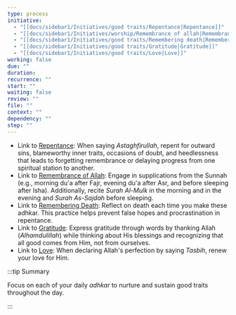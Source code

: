 ```yaml
---
type: process
initiative:
  - "[[docs/sidebar1/Initiatives/good traits/Repentance|Repentance]]"
  - "[[docs/sidebar1/Initiatives/worship/Remembrance of allah|Remembrance of allah]]"
  - "[[docs/sidebar1/Initiatives/good traits/Remembering death|Remembering death]]"
  - "[[docs/sidebar1/Initiatives/good traits/Gratitude|Gratitude]]"
  - "[[docs/sidebar1/Initiatives/good traits/Love|Love]]"
working: false
due: ""
duration: 
recurrence: ""
start: ""
waiting: false
review: ""
file: ""
context: ""
dependency: ""
step: ""
---
```


* Link to [Repentance](docs/sidebar1/Initiatives/good%20traits/Repentance.md): When saying *Astaghfirullah*, repent for outward sins, blameworthy inner traits, occasions of doubt, and heedlessness that leads to forgetting remembrance or delaying progress from one spiritual station to another.
* Link to [Remembrance of Allah](docs/sidebar1/Initiatives/worship/Remembrance%20of%20allah.md): Engage in supplications from the Sunnah (e.g., morning du'a after Fajr, evening du'a after Asr, and before sleeping after Isha). Additionally, recite *Surah Al-Mulk* in the morning and in the evening and *Surah As-Sajdah* before sleeping.  
* Link to [Remembering Death](docs/sidebar1/Initiatives/good%20traits/Remembering%20death.md): Reflect on death each time you make these adhkar. This practice helps prevent false hopes and procrastination in repentance.  
* Link to [Gratitude](docs/sidebar1/Initiatives/good%20traits/Gratitude.md): Express gratitude through words by thanking Allah (*Alhamdulillah*) while thinking about His blessings and recognizing that all good comes from Him, not from ourselves.
* Link to [Love](docs/sidebar1/Initiatives/good%20traits/Love.md): When declaring Allah's perfection by saying *Tasbih*, renew your love for Him.

:::tip Summary

Focus on each of your daily _adhkar_ to nurture and sustain good traits throughout the day.  

:::
